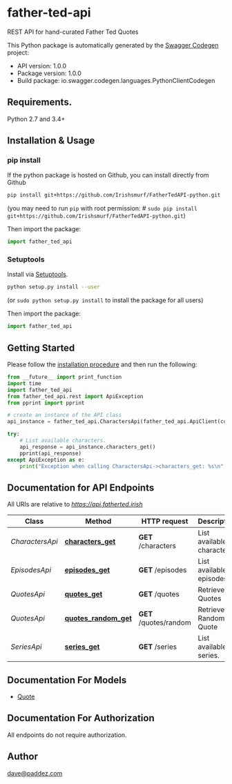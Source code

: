 # father-ted-api
REST API for hand-curated Father Ted Quotes

This Python package is automatically generated by the [Swagger Codegen](https://github.com/swagger-api/swagger-codegen) project:

- API version: 1.0.0
- Package version: 1.0.0
- Build package: io.swagger.codegen.languages.PythonClientCodegen

## Requirements.

Python 2.7 and 3.4+

## Installation & Usage
### pip install

If the python package is hosted on Github, you can install directly from Github

```sh
pip install git+https://github.com/Irishsmurf/FatherTedAPI-python.git
```
(you may need to run `pip` with root permission: #
`sudo pip install git+https://github.com/Irishsmurf/FatherTedAPI-python.git`)

Then import the package:
```python
import father_ted_api 
```

### Setuptools

Install via [Setuptools](http://pypi.python.org/pypi/setuptools).

```sh
python setup.py install --user
```
(or `sudo python setup.py install` to install the package for all users)

Then import the package:
```python
import father_ted_api
```

## Getting Started

Please follow the [installation procedure](#installation--usage) and then run the following:

```python
from __future__ import print_function
import time
import father_ted_api
from father_ted_api.rest import ApiException
from pprint import pprint

# create an instance of the API class
api_instance = father_ted_api.CharactersApi(father_ted_api.ApiClient(configuration))

try:
    # List available characters.
    api_response = api_instance.characters_get()
    pprint(api_response)
except ApiException as e:
    print("Exception when calling CharactersApi->characters_get: %s\n" % e)

```

## Documentation for API Endpoints

All URIs are relative to *https://api.fatherted.irish*

Class | Method | HTTP request | Description
------------ | ------------- | ------------- | -------------
*CharactersApi* | [**characters_get**](docs/CharactersApi.md#characters_get) | **GET** /characters | List available characters.
*EpisodesApi* | [**episodes_get**](docs/EpisodesApi.md#episodes_get) | **GET** /episodes | List available episodes.
*QuotesApi* | [**quotes_get**](docs/QuotesApi.md#quotes_get) | **GET** /quotes | Retrieve Quotes
*QuotesApi* | [**quotes_random_get**](docs/QuotesApi.md#quotes_random_get) | **GET** /quotes/random | Retrieve a Random Quote
*SeriesApi* | [**series_get**](docs/SeriesApi.md#series_get) | **GET** /series | List available series.


## Documentation For Models

 - [Quote](docs/Quote.md)


## Documentation For Authorization

 All endpoints do not require authorization.


## Author

dave@paddez.com

